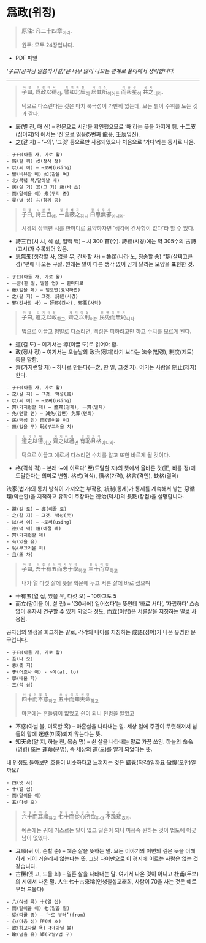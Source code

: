 # 爲政(위정)

> 原注: 凡二十四章<sub>이라</sub>.
> 
> 원주: 모두 24장입니다.

* PDF 파일

*'子曰(공자님 말씀하시길)'은 너무 많이 나오는 관계로 풀이에서 생략합니다.*

---

> <ruby>子<rp>(</rp><rt>자</rt><rp>)</rp></ruby><ruby>曰<rp>(</rp><rt>왈</rt><rp>)</rp></ruby>, <ruby>爲<rp>(</rp><rt>위</rt><rp>)</rp></ruby><ruby>政<rp>(</rp><rt>정</rt><rp>)</rp></ruby><ruby>以<rp>(</rp><rt>이</rt><rp>)</rp></ruby><ruby>德<rp>(</rp><rt>덕</rt><rp>)</rp></ruby><sub>이</sub>, <ruby>譬<rp>(</rp><rt>비</rt><rp>)</rp></ruby><ruby>如<rp>(</rp><rt>여</rt><rp>)</rp></ruby><ruby>北<rp>(</rp><rt>북</rt><rp>)</rp></ruby><ruby>辰<rp>(</rp><rt>진</rt><rp>)</rp></ruby><sub>이</sub> <ruby>居<rp>(</rp><rt>거</rt><rp>)</rp></ruby><ruby>其<rp>(</rp><rt>기</rt><rp>)</rp></ruby><ruby>所<rp>(</rp><rt>소</rt><rp>)</rp></ruby><sub>이어든</sub> <ruby>而<rp>(</rp><rt>이</rt><rp>)</rp></ruby><ruby>衆<rp>(</rp><rt>중</rt><rp>)</rp></ruby><ruby>星<rp>(</rp><rt>성</rt><rp>)</rp></ruby><sub>이</sub> <ruby>共<rp>(</rp><rt>공</rt><rp>)</rp></ruby><ruby>之<rp>(</rp><rt>지</rt><rp>)</rp></ruby><sub>니라</sub>.
> 
> 덕으로 다스린다는 것은 마치 북극성이 가만히 있는데, 모든 별이 주위를 도는 것과 같다.

* 辰(별 진, 때 신) – 천문으로 시간을 확인했으므로 ‘때’라는 뜻을 가지게 됨. 十二支(십이지)의 에서는 ‘진’으로 읽음(5번째 龍용, 壬辰임진).
* 之(갈 지) – ‘~의’, ‘그것’ 등으로만 사용되었으나 처음으로 ‘가다’라는 동사로 나옴.

```
- 子曰(아들 자, 가로 왈)
- 爲(할 위) 政(정사 정)
- 以(써 이) – ~로써(using)
- 譬(비유할 비) 如(같을 여)
- 北(북녘 북/달아날 배)
- 居(살 거) 其(그 기) 所(바 소)
- 而(말이을 이) 衆(무리 중)
- 星(별 성) 共(함께 공)
```

> <ruby>子<rp>(</rp><rt>자</rt><rp>)</rp></ruby><ruby>曰<rp>(</rp><rt>왈</rt><rp>)</rp></ruby>, <ruby>詩<rp>(</rp><rt>시</rt><rp>)</rp></ruby><ruby>三<rp>(</rp><rt>삼</rt><rp>)</rp></ruby><ruby>百<rp>(</rp><rt>백</rt><rp>)</rp></ruby><sub>애</sub>, <ruby>一<rp>(</rp><rt>일</rt><rp>)</rp></ruby><ruby>言<rp>(</rp><rt>언</rt><rp>)</rp></ruby><ruby>蔽<rp>(</rp><rt>폐</rt><rp>)</rp></ruby><ruby>之<rp>(</rp><rt>지</rt><rp>)</rp></ruby><sub>하니</sub> <ruby>曰<rp>(</rp><rt>왈</rt><rp>)</rp></ruby><ruby>思<rp>(</rp><rt>사</rt><rp>)</rp></ruby><ruby>無<rp>(</rp><rt>무</rt><rp>)</rp></ruby><ruby>邪<rp>(</rp><rt>사</rt><rp>)</rp></ruby><sub>이니라</sub>.
> 
> 시경의 삼백편 시를 한마디로 요약하자면 '생각에 간사함이 없다'라 할 수 있다.

* 詩三百(시 시, 석 삼, 일백 백) – 시 300 首(수). 詩經(시경)에는 약 305수의 古詩(고시)가 수록되어 있음.
* 思無邪(생각할 사, 없을 무, 간사할 사) – 魯頌(나라 노, 칭송할 송) “駉(살찌고큰 경)”편에 나오는 구절. 원래는 말이 다른 생각 없이 곧게 달리는 모양을 표현한 것.

```
- 子曰(아들 자, 가로 왈)
- 一言(한 일, 말씀 언) – 한마디로
- 蔽(덮을 폐) – 덮으면(요약하면)
- 之(갈 지) – 그것. 詩經(시경)
- 邪(간사할 사) – 奸邪(간사), 邪惡(사악)
```

> <ruby>子<rp>(</rp><rt>자</rt><rp>)</rp></ruby><ruby>曰<rp>(</rp><rt>왈</rt><rp>)</rp></ruby>, <ruby>道<rp>(</rp><rt>도</rt><rp>)</rp></ruby><ruby>之<rp>(</rp><rt>지</rt><rp>)</rp></ruby><ruby>以<rp>(</rp><rt>이</rt><rp>)</rp></ruby><ruby>政<rp>(</rp><rt>정</rt><rp>)</rp></ruby><sub>하고</sub>, <ruby>齊<rp>(</rp><rt>제</rt><rp>)</rp></ruby><ruby>之<rp>(</rp><rt>지</rt><rp>)</rp></ruby><ruby>以<rp>(</rp><rt>이</rt><rp>)</rp></ruby><ruby>刑<rp>(</rp><rt>형</rt><rp>)</rp></ruby><sub>이면</sub> <ruby>民<rp>(</rp><rt>민</rt><rp>)</rp></ruby><ruby>免<rp>(</rp><rt>면</rt><rp>)</rp></ruby><ruby>而<rp>(</rp><rt>이</rt><rp>)</rp></ruby><ruby>無<rp>(</rp><rt>무</rt><rp>)</rp></ruby><ruby>恥<rp>(</rp><rt>치</rt><rp>)</rp></ruby><sub>니라</sub>
> 
> 법으로 이끌고 형벌로 다스리면, 백성은 피하려고만 하고 수치를 모르게 된다.

* 道(길 도) – 여기서는 導(이끌 도)로 읽어야 함.
* 政(정사 정) – 여기서는 오늘날의 政治(정치)라기 보다는 法令(법령), 制度(제도) 등을 말함.
* 齊(가지런할 제) – 하나로 만든다(一之, 한 일, 그것 지). 어기는 사람을 制止(제지)한다.

```
- 子曰(아들 자, 가로 왈)
- 之(갈 지) – 그것. 백성(民)
- 以(써 이) – ~로써(using)
- 齊(가지런할 제) – 整齊(정제), 一齊(일제)
- 免(면할 면) – 減免(감면) 免罪(면죄)
- 民(백성 민) 而(말이을 이)
- 無(없을 무) 恥(부끄러울 치)
```

> <ruby>道<rp>(</rp><rt>도</rt><rp>)</rp></ruby><ruby>之<rp>(</rp><rt>지</rt><rp>)</rp></ruby><ruby>以<rp>(</rp><rt>이</rt><rp>)</rp></ruby><ruby>德<rp>(</rp><rt>덕</rt><rp>)</rp></ruby><sub>이오</sub> <ruby>齊<rp>(</rp><rt>제</rt><rp>)</rp></ruby><ruby>之<rp>(</rp><rt>지</rt><rp>)</rp></ruby><ruby>以<rp>(</rp><rt>이</rt><rp>)</rp></ruby><ruby>禮<rp>(</rp><rt>례</rt><rp>)</rp></ruby><sub>면</sub> <ruby>有<rp>(</rp><rt>유</rt><rp>)</rp></ruby><ruby>恥<rp>(</rp><rt>치</rt><rp>)</rp></ruby><ruby>且<rp>(</rp><rt>차</rt><rp>)</rp></ruby><ruby>格<rp>(</rp><rt>격</rt><rp>)</rp></ruby><sub>이니라</sub>.
> 
> 덕으로 이끌고 예로서 다스리면 수치를 알고 또한 바르게 될 것이다.

* 格(격식 격) – 본래 ‘~에 이르다’ 至(도달할 지)의 뜻에서 올바른 것(正, 바를 정)에 도달한다는 의미로 변함. 格式(격식), 價格(가격), 格言(격언), 缺格(결격)

法家(법가)의 통치 방식이 가져오는 부작용, 統制(통제)가 통제를 계속해서 낳는 惡循環(악순환)을 지적하고 유학이 주장하는 德治(덕치)의 長點(장점)을 설명합니다.

```
- 道(길 도) – 導(이끌 도)
- 之(갈 지) – 그것. 백성(民)
- 以(써 이) – ~로써(using)
- 德(덕 덕) 禮(예절 례)
- 齊(가지런할 제)
- 有(있을 유)
- 恥(부끄러울 치)
- 且(또 차)
```

> <ruby>子<rp>(</rp><rt>자</rt><rp>)</rp></ruby><ruby>曰<rp>(</rp><rt>왈</rt><rp>)</rp></ruby>, <ruby>吾<rp>(</rp><rt>오</rt><rp>)</rp></ruby><ruby>十<rp>(</rp><rt>십</rt><rp>)</rp></ruby><ruby>有<rp>(</rp><rt>유</rt><rp>)</rp></ruby><ruby>五<rp>(</rp><rt>오</rt><rp>)</rp></ruby><ruby>而<rp>(</rp><rt>이</rt><rp>)</rp></ruby><ruby>志<rp>(</rp><rt>지</rt><rp>)</rp></ruby><ruby>于<rp>(</rp><rt>우</rt><rp>)</rp></ruby><ruby>學<rp>(</rp><rt>학</rt><rp>)</rp></ruby><sub>하고</sub> <ruby>三<rp>(</rp><rt>삼</rt><rp>)</rp></ruby><ruby>十<rp>(</rp><rt>십</rt><rp>)</rp></ruby><ruby>而<rp>(</rp><rt>이</rt><rp>)</rp></ruby><ruby>立<rp>(</rp><rt>립</rt><rp>)</rp></ruby><sub>하고</sub>
> 
> 내가 열 다섯 살에 뜻을 학문에 두고 서른 살에 바로 섰으며

* 十有五(열 십, 있을 유, 다섯 오) – 10하고도 5
* 而立(말이을 이, 설 립) – ‘(30세에) 일어섰다’는 뜻인데 ‘바로 서다’, ‘자립하다’ 스승 없이 혼자서 연구할 수 있게 되었다 정도. 而立(이립)은 서른살을 지칭하는 말로 사용됨.

공자님의 일생을 회고하는 말로, 각각의 나이를 지칭하는 成語(성어)가 나온 유명한 문구입니다.

```
- 子曰(아들 자, 가로 왈)
- 吾(나 오)
- 志(뜻 지)
- 于(어조사 어) - ~에(at, to)
- 學(배울 학)
- 三(석 삼)
```

> <ruby>四<rp>(</rp><rt>사</rt><rp>)</rp></ruby><ruby>十<rp>(</rp><rt>십</rt><rp>)</rp></ruby><ruby>而<rp>(</rp><rt>이</rt><rp>)</rp></ruby><ruby>不<rp>(</rp><rt>불</rt><rp>)</rp></ruby><ruby>惑<rp>(</rp><rt>혹</rt><rp>)</rp></ruby><sub>하고</sub> <ruby>五<rp>(</rp><rt>오</rt><rp>)</rp></ruby><ruby>十<rp>(</rp><rt>십</rt><rp>)</rp></ruby><ruby>而<rp>(</rp><rt>이</rt><rp>)</rp></ruby><ruby>知<rp>(</rp><rt>지</rt><rp>)</rp></ruby><ruby>天<rp>(</rp><rt>천</rt><rp>)</rp></ruby><ruby>命<rp>(</rp><rt>명</rt><rp>)</rp></ruby><sub>하고</sub>
> 
> 마흔에는 흔들림이 없었고 쉰이 되니 천명을 알았고

* 不惑(아닐 불, 미혹할 혹) – 마흔살을 나타내는 말. 세상 일에 주관이 뚜렷해져서 남들의 말에 迷惑(미혹)되지 않는다는 뜻.
* 知天命(알 지, 하늘 천, 목숨 명) – 쉰 살을 나타내는 말로 가끔 쓰임. 하늘의 命令(명령) 또는 運命(운명), 즉 세상의 道(도)를 알게 되었다는 뜻.

내 인생도 돌아보면 흐름이 비슷하다고 느껴지는 것은 錯覺(착각)일까요 傲慢(오만)일까요?

```
- 四(넷 사)
- 十(열 십)
- 而(말이을 이)
- 五(다섯 오)
```

> <ruby>六<rp>(</rp><rt>육</rt><rp>)</rp></ruby><ruby>十<rp>(</rp><rt>십</rt><rp>)</rp></ruby><ruby>而<rp>(</rp><rt>이</rt><rp>)</rp></ruby><ruby>耳<rp>(</rp><rt>이</rt><rp>)</rp></ruby><ruby>順<rp>(</rp><rt>순</rt><rp>)</rp></ruby><sub>하고</sub> <ruby>七<rp>(</rp><rt>칠</rt><rp>)</rp></ruby><ruby>十<rp>(</rp><rt>십</rt><rp>)</rp></ruby><ruby>而<rp>(</rp><rt>이</rt><rp>)</rp></ruby><ruby>從<rp>(</rp><rt>종</rt><rp>)</rp></ruby><ruby>心<rp>(</rp><rt>심</rt><rp>)</rp></ruby><ruby>所<rp>(</rp><rt>소</rt><rp>)</rp></ruby><ruby>欲<rp>(</rp><rt>욕</rt><rp>)</rp></ruby><sub>하야</sub> <ruby>不<rp>(</rp><rt>불</rt><rp>)</rp></ruby><ruby>踰<rp>(</rp><rt>유</rt><rp>)</rp></ruby><ruby>矩<rp>(</rp><rt>구</rt><rp>)</rp></ruby><sub>호라</sub>.
> 
> 예순에는 귀에 거스르는 말이 없고 일흔이 되니 마음속 원하는 것이 법도에 어긋남이 없었다.

* 耳順(귀 이, 순할 순) – 예순 살을 뜻하는 말. 모든 이야기의 이면의 깊은 뜻을 이해하게 되어 거슬리지 않는다는 뜻. 그냥 나이만으로 이 경지에 이르는 사람은 없는 것 같습니다.
* 古稀(옛 고, 드물 희) – 일흔 살을 나타내는 말. 여기서 나온 것이 아니고 杜甫(두보)의 시에서 나온 말. 人生七十古來稀(인생칠십고래희, 사람이 70을 사는 것은 예로부터 드물다)

```
- 六(여섯 륙) 十(열 십)
- 而(말이을 이) 七(일곱 칠)
- 從(따를 종) – ‘~로 부터’(from)
- 心(마음 심) 所(바 소)
- 欲(하고자할 욕) 不(아닐 불)
- 踰(넘을 유) 矩(모날/법 구)
```
